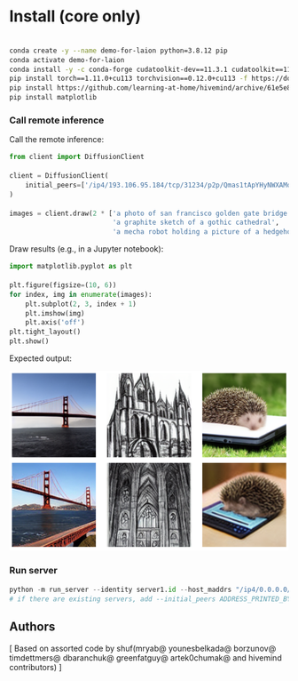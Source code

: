 

# Install (core only)
```bash

conda create -y --name demo-for-laion python=3.8.12 pip
conda activate demo-for-laion
conda install -y -c conda-forge cudatoolkit-dev==11.3.1 cudatoolkit==11.3.1 cudnn==8.2.1.32
pip install torch==1.11.0+cu113 torchvision==0.12.0+cu113 -f https://download.pytorch.org/whl/torch_stable.html
pip install https://github.com/learning-at-home/hivemind/archive/61e5e8c1f33dd2390e6d0d0221e2de6e75741a9c.zip
pip install matplotlib
```

### Call remote inference

Call the remote inference:

```python
from client import DiffusionClient

client = DiffusionClient(
    initial_peers=['/ip4/193.106.95.184/tcp/31234/p2p/Qmas1tApYHyNWXAMoJ9pxkAWBXcy4z11yquoAM3eiF1E86'],
)

images = client.draw(2 * ['a photo of san francisco golden gate bridge',
                          'a graphite sketch of a gothic cathedral',
                          'a mecha robot holding a picture of a hedgehog'])
```

Draw results (e.g., in a Jupyter notebook):

```python
import matplotlib.pyplot as plt

plt.figure(figsize=(10, 6))
for index, img in enumerate(images):
    plt.subplot(2, 3, index + 1)
    plt.imshow(img)
    plt.axis('off')
plt.tight_layout()
plt.show()
```

Expected output:

![](img/example_output.png)

### Run server

```python
python -m run_server --identity server1.id --host_maddrs "/ip4/0.0.0.0/tcp/31234"
# if there are existing servers, add --initial_peers ADDRESS_PRINTED_BY_ONE_OR_MORE_EXISTNG_PEERS # e.g. /ip4/123.123.123.123/tcp/31234
```

## Authors

[
Based on assorted code by shuf(mryab@ younesbelkada@ borzunov@ timdettmers@ dbaranchuk@ greenfatguy@ artek0chumak@ and hivemind contributors)
]
